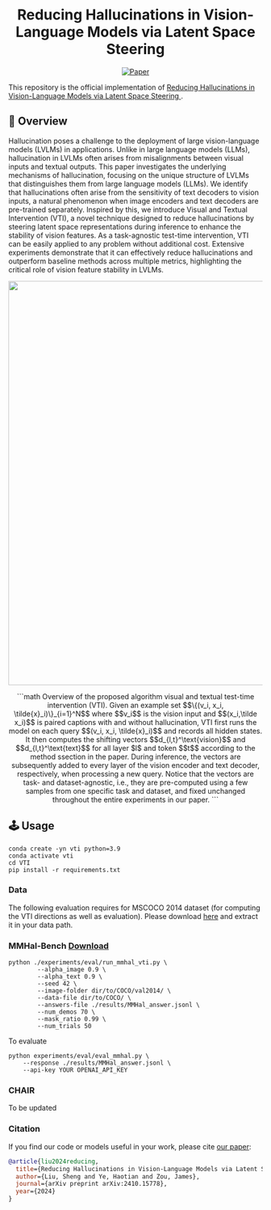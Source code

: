 <div align="center">   
  
# Reducing Hallucinations in Vision-Language Models via Latent Space Steering
[![Paper](https://img.shields.io/badge/paper-arXiv%3A2007.00151-green)](https://arxiv.org/abs/2410.15778)

</div>

This repository is the official implementation of [Reducing Hallucinations in Vision-Language Models via Latent Space Steering
](https://arxiv.org/abs/2410.15778).

## 🎯 Overview

Hallucination poses a challenge to the deployment of large vision-language models (LVLMs) in applications. Unlike in large language models (LLMs), hallucination in LVLMs often arises from misalignments between visual inputs and textual outputs. This paper investigates the underlying mechanisms of hallucination, focusing on the unique structure of LVLMs that distinguishes them from large language models (LLMs). We identify that hallucinations often arise from the sensitivity of text decoders to vision inputs, a natural phenomenon when image encoders and text decoders are pre-trained separately. Inspired by this, we introduce Visual and Textual Intervention (VTI), a novel technique designed to reduce hallucinations by steering latent space representations during inference to enhance the stability of vision features. As a task-agnostic test-time intervention, VTI can be easily applied to any problem without additional cost. Extensive experiments demonstrate that it can effectively reduce hallucinations and outperform baseline methods across multiple metrics, highlighting the critical role of vision feature stability in LVLMs.

<p float="left" align="center">
<img src="images/vti_overview.png" width="800" /> 
<figcaption align="center">
```math
Overview of the proposed algorithm visual and textual test-time intervention (VTI). Given an example set $$\{(v_i, x_i, \tilde{x}_i)\}_{i=1}^N$$ where $$v_i$$ is the vision input and $$(x_i,\tilde x_i)$$ is paired captions with and without hallucination, VTI first runs the model on each query $$(v_i, x_i, \tilde{x}_i)$$ and records all hidden states. It then computes the shifting vectors $$d_{l,t}^\text{vision}$$ and $$d_{l,t}^\text{text}$$ for all layer $l$ and token $$t$$ according to the method ssection in the paper. During inference, the vectors are subsequently added to every layer of the vision encoder and text decoder, respectively, when processing a new query. Notice that the vectors are task- and dataset-agnostic, i.e., they are pre-computed using a few samples from one specific task and dataset, and fixed unchanged throughout the entire experiments in our paper.
```
</figcaption>
</p>

## 🕹️ Usage

```
conda create -yn vti python=3.9
conda activate vti
cd VTI
pip install -r requirements.txt
```

### Data
The following evaluation requires for MSCOCO 2014 dataset (for computing the VTI directions as well as evaluation). Please download [here](https://cocodataset.org/#home) and extract it in your data path.

### MMHal-Bench [Download](https://llava-rlhf.github.io/)
```
python ./experiments/eval/run_mmhal_vti.py \
	    --alpha_image 0.9 \
		--alpha_text 0.9 \
		--seed 42 \
		--image-folder dir/to/COCO/val2014/ \
		--data-file dir/to/COCO/ \
		--answers-file ./results/MMHal_answer.jsonl \
		--num_demos 70 \
		--mask_ratio 0.99 \
		--num_trials 50 
```

To evaluate
```
python experiments/eval/eval_mmhal.py \
	--response ./results/MMHal_answer.jsonl \
	--api-key YOUR OPENAI_API_KEY
```

### CHAIR
To be updated

### Citation

If you find our code or models useful in your work, please cite [our paper](https://arxiv.org/abs/2410.11087):

```bibtex
@article{liu2024reducing,
  title={Reducing Hallucinations in Vision-Language Models via Latent Space Steering},
  author={Liu, Sheng and Ye, Haotian and Zou, James},
  journal={arXiv preprint arXiv:2410.15778},
  year={2024}
}
```